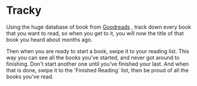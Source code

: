 # Tracky

Using the huge database of book from [Goodreads](https://www.goodreads.com/) , track down every book that you want to read, so when you get to it, you will now the title of that book you heard about months ago.

Then when you are ready to start a book, swipe it to your reading list.  This way you can see all the books you've started, and never got around to finishing. Don't start another one until you've finished your last. And when that is done, swipe it to the 'Finished Reading` list, then be proud of all the books you've read.
